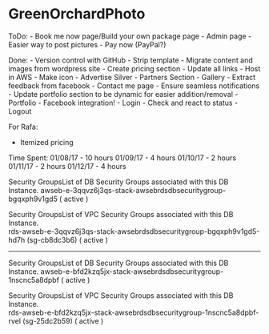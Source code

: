 # GreenOrchardPhoto

ToDo:
	- Book me now page/Build your own package page
	- Admin page - Easier way to post pictures
	- Pay now (PayPal?)

Done:
	- Version control with GitHub
	- Strip template
	- Migrate content and images from wordpress site
	- Create pricing section
	- Update all links
	- Host in AWS
	- Make icon
	- Advertise Silver
	- Partners Section
	- Gallery
	- Extract feedback from facebook
	- Contact me page
		- Ensure seamless notifications
	- Update portfolio section to be dynamic for easier addition/removal
	- Portfolio
	- Facebook integration!
		- Login
		- Check and react to status
		- Logout

For Rafa:
- Itemized pricing


Time Spent:
	01/08/17 -  10 hours
	01/09/17 -   4 hours
	01/10/17 -   2 hours
	01/11/17 - 	 2 hours
	01/12/17 - 	 4 hours





Security GroupsList of DB Security Groups associated with this DB Instance.	
awseb-e-3qqvz6j3qs-stack-awsebrdsdbsecuritygroup-bgqxph9v1gd5 ( active )

Security GroupsList of VPC Security Groups associated with this DB Instance.	
rds-awseb-e-3qqvz6j3qs-stack-awsebrdsdbsecuritygroup-bgqxph9v1gd5-hd7h (sg-cb8dc3b6)
 ( active )

----------------

Security GroupsList of DB Security Groups associated with this DB Instance.	
awseb-e-bfd2kzq5jx-stack-awsebrdsdbsecuritygroup-1nscnc5a8dpbf ( active )

Security GroupsList of VPC Security Groups associated with this DB Instance.	
rds-awseb-e-bfd2kzq5jx-stack-awsebrdsdbsecuritygroup-1nscnc5a8dpbf-rvel (sg-25dc2b59)
 ( active )










